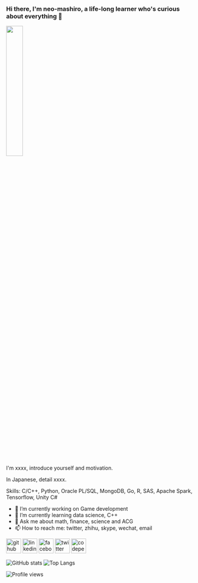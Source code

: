 <!--
**neo-mashiro/neo-mashiro** is a ✨ _special_ ✨ repository because its `README.md` (this file) appears on your GitHub profile.
-->

### Hi there, I'm neo-mashiro, a life-long learner who's curious about everything 👋

<img src="https://raw.githubusercontent.com/neo-mashiro/neo-mashiro/master/title.png" width=30% height=30%>

I'm xxxx, introduce yourself and motivation.

In Japanese, detail xxxx.

Skills: C/C++, Python, Oracle PL/SQL, MongoDB, Go, R, SAS, Apache Spark, Tensorflow, Unity C#

- 🔭 I’m currently working on Game development
- 🌱 I’m currently learning data science, C++
- 💬 Ask me about math, finance, science and ACG
- 📫 How to reach me: twitter, zhihu, skype, wechat, email


[<img src='https://cdn.jsdelivr.net/npm/simple-icons@3.0.1/icons/github.svg' alt='github' height='40'>](https://github.com/neo-mashiro)
[<img src='https://cdn.jsdelivr.net/npm/simple-icons@3.0.1/icons/linkedin.svg' alt='linkedin' height='40'>](https://www.linkedin.com/in/wentao-lu-90125157/)
[<img src='https://cdn.jsdelivr.net/npm/simple-icons@3.0.1/icons/facebook.svg' alt='facebook' height='40'>](https://www.facebook.com/wentao.lu.14)
[<img src='https://cdn.jsdelivr.net/npm/simple-icons@3.0.1/icons/twitter.svg' alt='twitter' height='40'>](https://twitter.com/neo_mashiro)
[<img src='https://cdn.jsdelivr.net/npm/simple-icons@3.0.1/icons/codepen.svg' alt='codepen' height='40'>](https://codepen.io/neo-mashiro)


![GitHub stats](https://github-readme-stats.vercel.app/api?username=neo-mashiro&show_icons=true&count_private=true&theme=buefy&hide=contribs)
![Top Langs](https://github-readme-stats.vercel.app/api/top-langs/?username=neo-mashiro&layout=compact&hide=Jupyter)

![Profile views](https://gpvc.arturio.dev/neo-mashiro)
